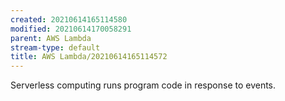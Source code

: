 ```yaml
---
created: 20210614165114580
modified: 20210614170058291
parent: AWS Lambda
stream-type: default
title: AWS Lambda/20210614165114572
---
```

Serverless computing runs program code in response to events.
